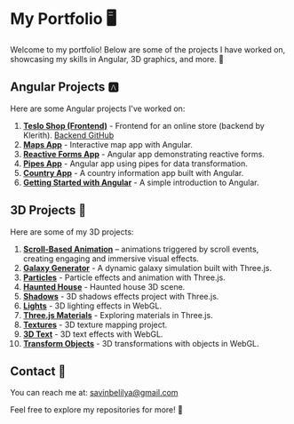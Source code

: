 # My Portfolio 🖥️

Welcome to my portfolio! Below are some of the projects I have worked on, showcasing my skills in Angular, 3D graphics, and more. 🚀

## Angular Projects 🅰️

Here are some Angular projects I've worked on:

1. [**Teslo Shop (Frontend)**](https://8-teslo-shop.netlify.app/) - Frontend for an online store (backend by Klerith). [Backend GitHub](https://github.com/Klerith/nest-teslo-shop/tree/complete-backend-paginated)
2. [**Maps App**](https://7-maps-app.netlify.app/) - Interactive map app with Angular.
3. [**Reactive Forms App**](https://5-reactive-forms-app.netlify.app/) - Angular app demonstrating reactive forms.
4. [**Pipes App**](https://4-pipes-app.netlify.app/) - Angular app using pipes for data transformation.
5. [**Country App**](https://3-country-app.netlify.app/) - A country information app built with Angular.
6. [**Getting Started with Angular**](https://angular-1-00f13c.netlify.app/) - A simple introduction to Angular.

## 3D Projects 🧊

Here are some of my 3D projects:

1. [**Scroll-Based Animation**](https://19-scroll-based-animation.netlify.app) – animations triggered by scroll events, creating engaging and immersive visual effects.
2. [**Galaxy Generator**](https://18-galaxy-generator.netlify.app/) - A dynamic galaxy simulation built with Three.js.
3. [**Particles**](https://17-particles.netlify.app/) - Particle effects and animation with Three.js.
4. [**Haunted House**](https://16-aarne-bbt-kizaru-haunted-house.netlify.app/) - Haunted house 3D scene.
5. [**Shadows**](https://15-shadows.netlify.app/) - 3D shadows effects project with Three.js.
6. [**Lights**](https://14-lights.netlify.app/) - 3D lighting effects in WebGL.
7. [**Three.js Materials**](https://11-threejs-materials.netlify.app/) - Exploring materials in Three.js.
8. [**Textures**](https://10-textures.netlify.app/) - 3D texture mapping project.
9. [**3D Text**](https://12-3d-text-bc.netlify.app/) - 3D text effects with WebGL.
10. [**Transform Objects**](https://4-transform-objects.netlify.app/) - 3D transformations with objects in WebGL.

## Contact 📧

You can reach me at: [savinbelilya@gmail.com](mailto:savinbelilya@gmail.com)

Feel free to explore my repositories for more! 🎉
